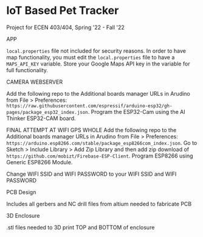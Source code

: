 # IoT Based Pet Tracker
Project for ECEN 403/404, Spring '22 - Fall '22

APP

`local.properties` file not included for security reasons. In order to have map functionality, you must edit the `local.properties` file to have a `MAPS_API_KEY` variable. Store your Google Maps API key in the variable for full functionality.

CAMERA WEBSERVER

Add the following repo to the Additional boards manager URLs in Arudino from File > Preferences: `https://raw.githubusercontent.com/espressif/arduino-esp32/gh-pages/package_esp32_index.json`. Program the ESP32-Cam using the AI Thinker ESP32-CAM board.

FINAL ATTEMPT AT WIFI GPS WHOLE
Add the following repo to the Additional boards manager URLs in Arudino from File > Preferences: `https://arduino.esp8266.com/stable/package_esp8266com_index.json`.  Go to Sketch > Include Library > Add Zip Library and then add zip download of `https://github.com/mobizt/Firebase-ESP-Client`. Program ESP8266 using Generic ESP8266 Module.

Change WIFI SSID and WIFI PASSWORD to your WIFI SSID and WIFI PASSWORD

PCB Design

Includes all gerbers and NC drill files from altium needed to fabricate PCB

3D Enclosure

.stl files needed to 3D print TOP and BOTTOM of enclosure
